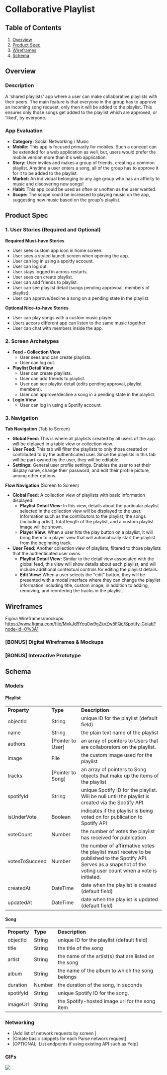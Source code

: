
# Collaborative Playlist

## Table of Contents
1. [Overview](#Overview)
1. [Product Spec](#Product-Spec)
1. [Wireframes](#Wireframes)
2. [Schema](#Schema)

## Overview
### Description
A 'shared playlists' app where a user can make collaborative playlists with their peers. The main feature is that everyone in the group has to approve an incoming song request, only then it will be added to the playlist. This ensures only those songs get added to the playlist which are approved, or 'liked', by everyone.

### App Evaluation
- **Category:** Social Networking / Music
- **Mobile:** This app is focused primarily for mobiles. Such a concept can be extended for a web application as well, but, users would prefer the mobile version more than it's web application.  
- **Story:** User invites and makes a group of friends, creating a common playlist. Anytime a user enters a song, all of the group has to approve it for it to be added to the playlist.  
- **Market:** An individual belonging to any age group who has an affinity to music and discovering new songs! 
- **Habit:** This app could be used as often or unoften as the user wanted. 
- **Scope:** The scope could be increased to playing music on the app, suggesting new music based on the group's playlist. 

## Product Spec

### 1. User Stories (Required and Optional)

**Required Must-have Stories**

* User sees custom app icon in home screen.
* User sees a styled launch screen when opening the app.
* User can log in using a spoitfy account.
* User can log out.
* User stays logged in across restarts.
* User sees can create playlist.
* User can add friends to playlist.
* User can see playlist detail (songs pending approvoal, members of playlist).
* User can approve/decline a song on a pending state in the playlist.

**Optional Nice-to-have Stories**

* User can play songs with a custom music player
* Users accors different app can listen to the same music together
* User can chat with members inside the app.

### 2. Screen Archetypes

* **Feed - Collection View**
   * User sees and can create playlists.
   * User can log out.
* **Playlist Detail View**
   * User can create playlists.
   * User can add friends to playlist.
   * User can see playlist detail (edits pending approval, playlist members).
   * User can approve/decline a song in a pending state in the playlist.
* **Login View**
   * User can log in using a Spotify account.

### 3. Navigation

**Tab Navigation** (Tab to Screen)

* **Global Feed:** This is where all playlists created by all users of the app will be diplayed in a table view or collection view.
* **User Feed:** This tab will filter the playlists to only those created or contributed to by the authenticated user. Since the playlists in this tab will be part-owned by the user, they will be editable.
* **Settings:** General user profile settings. Enables the user to set their display name, change their password, and edit their profile picture, among other options.

**Flow Navigation** (Screen to Screen)

* **Global Feed:** A collection view of playlists with basic information displayed.
   * **Playlist Detail View:** In this view, details about the particular playlist selected in the collection view will be displayed to the user. Information such as the contributors to the playlist, the songs (including artist), total length of the playlist, and a custom playlist image will be shown.
   * **Player View:** When a user hits the play button on a playlist, it will bring them to a player view that will automatically start the playlist from the beginning track.
* **User Feed:** Another collection view of playlists, filtered to those playlists that the authenticated user owns.
   * **Playlist Detail View:** Similar to the detail view associated with the global feed, this view will show details about each playlist, and will include additional contextual controls for editing the playlist details.
   * **Edit View:** When a user selects the "edit" button, they will be presented with a modal interface where they can change the playlist information including title, custom image, in addition to adding, removing, and reordering the tracks in the playlist.

## Wireframes
Figma Wireframes/mockups: https://www.figma.com/file/MvkJd9Yeq0w9gZkvZw5FQe/Spotify-Colab?node-id=0%3A1

### [BONUS] Digital Wireframes & Mockups

### [BONUS] Interactive Prototype

## Schema 

### Models

#### Playlist

<table>
  <tr>
   <td><strong>Property</strong>
   </td>
   <td><strong>Type</strong>
   </td>
   <td><strong>Description</strong>
   </td>
  </tr>
  <tr>
   <td>objectId
   </td>
   <td>String
   </td>
   <td>unique ID for the playlist (default field)
   </td>
  </tr>
  <tr>
   <td>name
   </td>
   <td>String
   </td>
   <td>the plain text name of the playlist
   </td>
  </tr>
  <tr>
   <td>authors
   </td>
   <td>[Pointer to User]
   </td>
   <td>an array of pointers to Users that are collaborators on the playlist.
   </td>
  </tr>
  <tr>
   <td>image
   </td>
   <td>File
   </td>
   <td>the custom image used for the playlist
   </td>
  </tr>
  <tr>
   <td>tracks
   </td>
   <td>[Pointer to Song]
   </td>
   <td>an array of pointers to Song objects that make up the items of the playlist
   </td>
  </tr>
  <tr>
   <td>spotifyId
   </td>
   <td>String
   </td>
   <td>unique Spotify ID for the playlist. Will be null until the playlist is created via the Spotify API.
   </td>
  </tr>
  <tr>
   <td>isUnderVote
   </td>
   <td>Boolean
   </td>
   <td>indicates if the playlist is being voted on for publication to Spotify API
   </td>
  </tr>
  <tr>
   <td>voteCount
   </td>
   <td>Number
   </td>
   <td>the number of votes the playlist has received for publication
   </td>
  </tr>
  <tr>
   <td>votesToSucceed
   </td>
   <td>Number
   </td>
   <td>the number of affirmative votes the playlist must receive to be published to the Spotify API. Serves as a snapshot of the voting user count when a vote is initiated.
   </td>
  </tr>
  <tr>
   <td>createdAt
   </td>
   <td>DateTime
   </td>
   <td>date when the playlist is created (default field)
   </td>
  </tr>
  <tr>
   <td>updatedAt
   </td>
   <td>DateTime
   </td>
   <td>date when the playlist is updated (default field)
   </td>
  </tr>
</table>

#### Song

<table>
  <tr>
   <td><strong>Property</strong>
   </td>
   <td><strong>Type</strong>
   </td>
   <td><strong>Description</strong>
   </td>
  </tr>
  <tr>
   <td>objectId
   </td>
   <td>String
   </td>
   <td>unique ID for the playlist (default field)
   </td>
  </tr>
  <tr>
   <td>title
   </td>
   <td>String
   </td>
   <td>the title of the song
   </td>
  </tr>
  <tr>
   <td>artist
   </td>
   <td>String
   </td>
   <td>the name of the artist(s) that are listed on the song
   </td>
  </tr>
  <tr>
   <td>album
   </td>
   <td>String
   </td>
   <td>the name of the album to which the song belongs
   </td>
  </tr>
  <tr>
   <td>duration
   </td>
   <td>Number
   </td>
   <td>the duration of the song, in seconds
   </td>
  </tr>
  <tr>
   <td>spotifyId
   </td>
   <td>String
   </td>
   <td>unique Spotify ID for the song.
   </td>
  </tr>
  <tr>
   <td>imageUrl
   </td>
   <td>String
   </td>
   <td>the Spotify-hosted image url for the song item
   </td>
  </tr>
</table>

### Networking
- [Add list of network requests by screen ]
- [Create basic snippets for each Parse network request]
- [OPTIONAL: List endpoints if using existing API such as Yelp]


### GIFs 
![](https://i.imgur.com/1ba6g38.gif)

